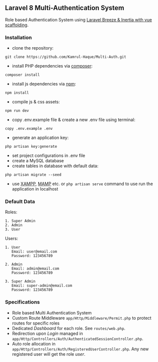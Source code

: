 ## Laravel 8 Multi-Authentication System
Role based Authentication System using [Laravel Breeze & Inertia with vue scaffolding](https://laravel.com/docs/8.x/starter-kits#breeze-and-inertia).
### Installation
- clone the repository:
```
git clone https://github.com/Kamrul-Haque/Multi-Auth.git
```
- install PHP dependencies via [composer](https://getcomposer.org/):
```
composer install
```
- install js dependencies via [npm](https://nodejs.org/en/):
```
npm install
```
- compile js & css assets:
```
npm run dev
```
- copy .env.example file & create a new .env file using terminal:
```
copy .env.example .env
```
- generate an application key:
```
php artisan key:generate
```
- set project configurations in .env file
- create a MySQL database
- create tables in database with default data:
```
php artisan migrate --seed
```
- use [XAMPP](https://www.apachefriends.org/index.html), [MAMP](https://www.mamp.info/en/mamp/windows/) etc. or `php artisan serve` command to use run the application in localhost

### Default Data
Roles:
```
1. Super Admin
2. Admin
3. User
```

Users:
```
1. User
   Email: user@email.com
   Password: 123456789

2. Admin
   Email: admin@email.com
   Password: 123456789

3. Super Admin
   Email: super-admin@email.com
   Password: 123456789
```

### Specifications
- Role based Multi Authentication System
- Custom Route Middleware ``app/Http/Middleware/Permit.php`` to protect routes for specific roles
- Dedicated *Dashboard* for each role. See ``routes/web.php``.
- Redirection upon *Login* managed in ``app/Http/Controllers/Auth/AuthenticatedSessionController.php``.
- Auto role allocation in ``app/Http/Controllers/Auth/RegisteredUserController.php``. Any new registered user will get the role *user*.
